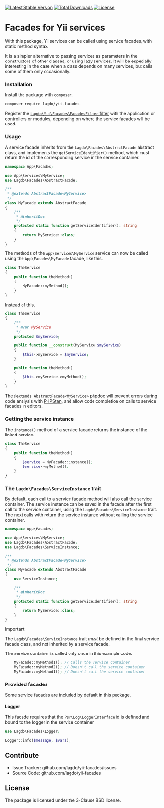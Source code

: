 <!-- [![Build Status](https://github.com/lagdo/yii-facades/actions/workflows/test.yml/badge.svg?branch=main)](https://github.com/lagdo/yii-facades/actions)
[![Scrutinizer Code Quality](https://scrutinizer-ci.com/g/lagdo/yii-facades/badges/quality-score.png?b=main)](https://scrutinizer-ci.com/g/lagdo/yii-facades/?branch=main)
[![StyleCI](https://styleci.io/repos/418488513/shield?branch=main)](https://styleci.io/repos/418488513)
[![codecov](https://codecov.io/gh/lagdo/yii-facades/branch/main/graph/badge.svg?token=HERKC60CC1)](https://codecov.io/gh/lagdo/yii-facades) -->

[![Latest Stable Version](https://poser.pugx.org/lagdo/yii-facades/v/stable)](https://packagist.org/packages/lagdo/yii-facades)
[![Total Downloads](https://poser.pugx.org/lagdo/yii-facades/downloads)](https://packagist.org/packages/lagdo/yii-facades)
[![License](https://poser.pugx.org/lagdo/yii-facades/license)](https://packagist.org/packages/lagdo/yii-facades)

Facades for Yii services
========================

With this package, Yii services can be called using service facades, with static method syntax.

It is a simpler alternative to passing services as parameters in the constructors of other classes, or using lazy services.
It will be especially interesting in the case when a class depends on many services, but calls some of them only occasionally.

### Installation

Install the package with `composer`.

```bash
composer require lagdo/yii-facades
```

Register the [`Lagdo\Yii\Facades\FacadesFilter` filter](https://www.yiiframework.com/doc/guide/2.0/en/structure-filters) with the application or controllers or modules, depending on where the service facades will be used.

### Usage

A service facade inherits from the `Lagdo\Facades\AbstractFacade` abstract class, and implements the `getServiceIdentifier()` method, which must return the id of the corresponding service in the service container.

```php
namespace App\Facades;

use App\Services\MyService;
use Lagdo\Facades\AbstractFacade;

/**
 * @extends AbstractFacade<MyService>
 */
class MyFacade extends AbstractFacade
{
    /**
     * @inheritDoc
     */
    protected static function getServiceIdentifier(): string
    {
        return MyService::class;
    }
}
```

The methods of the `App\Services\MyService` service can now be called using the `App\Facades\MyFacade` facade, like this.

```php
class TheService
{
    public function theMethod()
    {
        MyFacade::myMethod();
    }
}
```

Instead of this.

```php
class TheService
{
    /**
     * @var MyService
     */
    protected $myService;

    public function __construct(MyService $myService)
    {
        $this->myService = $myService;
    }

    public function theMethod()
    {
        $this->myService->myMethod();
    }
}
```

The `@extends AbstractFacade<MyService>` phpdoc will prevent errors during code analysis with [PHPStan](https://phpstan.org/), and allow code completion on calls to service facades in editors.

### Getting the service instance

The `instance()` method of a service facade returns the instance of the linked service.

```php
class TheService
{
    public function theMethod()
    {
        $service = MyFacade::instance();
        $service->myMethod();
    }
}
```

### The `Lagdo\Facades\ServiceInstance` trait

By default, each call to a service facade method will also call the service container.
The service instance can be saved in the facade after the first call to the service container, using the `Lagdo\Facades\ServiceInstance` trait.
The next calls with return the service instance without calling the service container.

```php
namespace App\Facades;

use App\Services\MyService;
use Lagdo\Facades\AbstractFacade;
use Lagdo\Facades\ServiceInstance;

/**
 * @extends AbstractFacade<MyService>
 */
class MyFacade extends AbstractFacade
{
    use ServiceInstance;

    /**
     * @inheritDoc
     */
    protected static function getServiceIdentifier(): string
    {
        return MyService::class;
    }
}
```

> [!IMPORTANT]
> The `Lagdo\Facades\ServiceInstance` trait *must* be defined in the final service facade class, and not inherited by a service facade.

The service container is called only once in this example code.

```php
    MyFacade::myMethod1(); // Calls the service container
    MyFacade::myMethod2(); // Doesn't call the service container
    MyFacade::myMethod1(); // Doesn't call the service container
```

### Provided facades

Some service facades are included by default in this package.

#### Logger

This facade requires that the `Psr\Log\LoggerInterface` id is defined and bound to the logger in the service container.

```php
use Lagdo\Facades\Logger;

Logger::info($message, $vars);
```

Contribute
----------

- Issue Tracker: github.com/lagdo/yii-facades/issues
- Source Code: github.com/lagdo/yii-facades

License
-------

The package is licensed under the 3-Clause BSD license.
